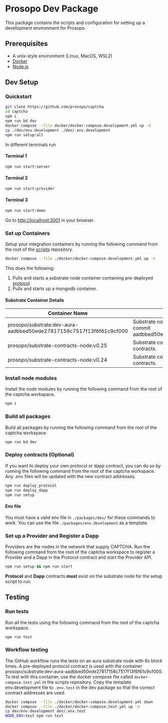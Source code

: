 # Prosopo Dev Package

This package contains the scripts and configuration for setting up a development environment for Prosopo.

## Prerequisites

- A unix-style environment (Linux, MacOS, WSL2)
- [Docker](https://docs.docker.com/get-docker/)
- [Node.js](https://nodejs.org/en/download/)

## Dev Setup

### Quickstart

```bash
git clone https://github.com/prosopo/captcha
cd captcha
npm i
npm run bd dev
docker compose --file docker/docker-compose.development.yml up -d
cp ./dev/env.development ./dev/.env.development
npm run setup:all
```

In different terminals run

#### Terminal 1
```bash
npm run start:server
```

#### Terminal 2
```bash
npm run start:provider
```

#### Terminal 3
```bash
npm run start:demo
```

Go to [http://localhost:3001](http://localhost:3001) in your browser.

### Set up Containers

Setup your integration containers by running the following command from the root of
the [scripts](https://github.com/prosopo/scripts) repository.

```bash
docker compose --file ./docker/docker-compose.development.yml up -d
```

This does the following:

1. Pulls and starts a substrate node container containing pre-deployed [protocol](https://github.com/prosopo/protocol/)
2. Pulls and starts up a mongodb container.

#### Substrate Container Details

| Container Name                                                      | Description                                                                                   |
|---------------------------------------------------------------------|-----------------------------------------------------------------------------------------------|
| prosopo/substrate:dev-aura-aadbbed50ede27817158c7517f13f6f61c9cf000 | Substrate node with pre-deployed protocol at commit aadbbed50ede27817158c7517f13f6f61c9cf000. |
| prosopo/substrate-contracts-node:v0.25                              | Substrate contracts node version 0.25 with no contracts.                                      |
| prosopo/substrate-contracts-node:v0.24                              | Substrate contracts node version 0.24 with no contracts.                                      |

### Install node modules

Install the node modules by running the following command from the root of the captcha workspace.

```bash
npm i
```

### Build all packages

Build all packages by running the following command from the root of the captcha workspace.

```bash
npm run bd dev
```

### Deploy contracts (Optional)

If you want to deploy your own protocol or dapp contract, you can do so by running the following command from the root
of the captcha workspace. Any .env files will be updated with the new contract addresses.

```bash
npm run deploy_protocol
npm run deploy_dapp
npm run setup
```

#### Env file

You must have a valid env file in `./packages/dev/` for these commands to work. You can use the
file `./packages/env.development` as a template.

### Set up a Provider and Register a Dapp

Providers are the nodes in the network that supply CAPTCHA. Run the following command from the root of the captcha
workspace to register a Provider and a Dapp in the Protocol contract and start the Provider API.

```bash
npm run setup && npm run start
```

**Protocol** and **Dapp** contracts **must** exist on the substrate node for the setup script to run.

## Testing

### Run tests

Run all the tests using the following command from the root of the captcha workspace.

```bash
npm run test
```

### Workflow testing

The GitHub workflow runs the tests on an aura substrate node with 6s block times. A pre-deployed protocol contract is used
with the container prosopo/substrate:dev-aura-aadbbed50ede27817158c7517f13f6f61c9cf000. To test with this container, use
the docker compose file called `docker-compose.test.yml` in the scripts repository. Copy the template env.development
file to `.env.test` in the dev package so that the correct contract addresses are used.

```bash
docker compose --file ./docker/docker-compose.development.yml down
docker compose --file ./docker/docker-compose.test.yml up -d
cp dev/env.development dev/.env.test
NODE_ENV=test npm run test
```
